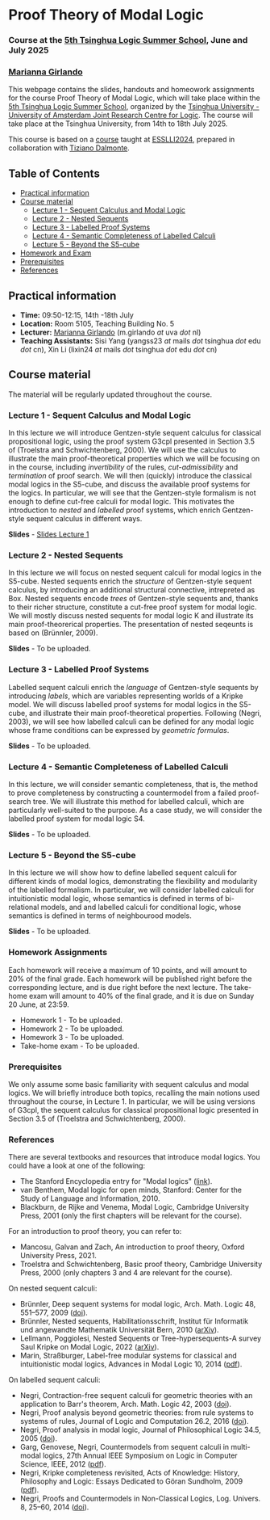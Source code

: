 # Proof Theory of Modal Logic
### Course at the [5th Tsinghua Logic Summer School](https://tsinghualogic.net/JRC/toss/), June and July 2025
### [Marianna Girlando](https://www.mariannagirlando.com/Girlando.html)



This webpage contains the slides, handouts and homeowork assignments for the course Proof Theory of Modal Logic, which will take place within the [5th Tsinghua Logic Summer School](https://tsinghualogic.net/JRC/toss/), organized by the [Tsinghua University - University of Amsterdam Joint Research Centre for Logic](https://tsinghualogic.net/JRC/). The course will take place at the Tsinghua University, from 14th to 18th July 2025.

This course is based on a [course](https://esslli24-pfthml.github.io/esslli24PfThML.github.io/) taught at [ESSLLI2024](https://2024.esslli.eu/), prepared in collaboration with [Tiziano Dalmonte](https://dev-www.unibz.it/en/faculties/engineering/academic-staff/person/47069-tiziano-dalmonte).


## Table of Contents
- [Practical information](#info)
- [Course material ](#material)
  - [Lecture 1 - Sequent Calculus and Modal Logic ](#lecture-1---sequent-calculus-and-modal-logic-)
  - [Lecture 2 - Nested Sequents ](#lecture-2---nested-sequents-)
  - [Lecture 3 - Labelled Proof Systems ](#lecture-3---labelled-proof-systems-)
  - [Lecture 4 - Semantic Completeness of Labelled Calculi  ](#lecture-4---semantic-completeness-of-labelled-calculi--)
  - [Lecture 5 - Beyond the S5-cube ](#lecture-5---beyond-the-s5-cube-)
- [Homework and Exam ](#homework-assignments-)
- [Prerequisites ](#prerequisites-)
- [References ](#references-)

## Practical information <a name="info"></a>
- **Time:** 09:50-12:15, 14th -18th July 
- **Location:** Room 5105, Teaching Building No. 5
- **Lecturer:** [Marianna Girlando](https://www.mariannagirlando.com/Girlando.html) (m.girlando _at_ uva _dot_ nl)
- **Teaching Assistants:** Sisi Yang (yangss23 _at_ mails _dot_ tsinghua _dot_ edu _dot_ cn), Xin Li (lixin24 _at_ mails _dot_ tsinghua _dot_ edu _dot_ cn)


## Course material <a name="material"></a>
The material will be regularly updated throughout the course.

### Lecture 1 - Sequent Calculus and Modal Logic <a name="l1"></a>
In this lecture we will introduce Gentzen-style sequent calculus for classical propositional logic, using the proof system G3cpl presented in Section 3.5 of (Troelstra and Schwichtenberg, 2000). We will use the calculus to illustrate the main proof-theoretical properties which we will be focusing on in the course, including *invertibility* of the rules, *cut-admissibility* and *termination* of proof search. We will then (quickly) introduce the classical modal logics in the S5-cube, and discuss the available proof systems for the logics. In particular, we will see that the Gentzen-style formalism is not enough to define cut-free calculi for modal logic. This motivates the introduction to *nested* and *labelled* proof systems, which enrich Gentzen-style sequent calculus in different ways.


**Slides** - [Slides Lecture 1](lectures/lecture_1_TOSS25_draw_.pdf)

### Lecture 2 - Nested Sequents <a name="l2"></a>
In this lecture we will focus on nested sequent calculi for modal logics in the S5-cube. Nested sequents enrich the *structure* of Gentzen-style sequent calculus, by introducing an additional structural connective, intrepreted as Box. Nested sequents encode *trees* of Gentzen-style sequents and, thanks to their richer structure, constitute a cut-free proof system for modal logic. We will mostly discuss nested sequents for modal logic K and illustrate its main proof-theorerical properties.
The presentation of nested seqeunts is based on (Brünnler, 2009).


**Slides** - To be uploaded.



### Lecture 3 - Labelled Proof Systems <a name="l3"></a>
Labelled sequent calculi enrich the *language* of  Gentzen-style sequents by introducing *labels*, which are variables representing worlds of a Kripke model. We will discuss labelled proof systems for modal logics in the S5-cube, and illustrate their main proof-theoretical properties. Following (Negri, 2003), we will see how labelled calculi can be defined for any modal logic whose frame conditions can be expressed by *geometric formulas*.  

**Slides** - To be uploaded.



### Lecture 4 - Semantic Completeness of Labelled Calculi  <a name="l4"></a>
In this lecture, we will consider semantic completeness, that is, the method to prove completeness by constructing a countermodel from a failed proof-search tree. We will illustrate this method for labelled calculi, which are particularly well-suited to the purpose. As a case study, we will consider the labelled proof system for modal logic S4.

**Slides** - To be uploaded.



### Lecture 5 - Beyond the S5-cube <a name="l5"></a>
In this lecture we will show how to define labelled sequent calculi for different kinds of modal logics, demonstrating the flexibility and modularity of the labelled formalism. In particular, we will consider labelled calculi for intuitionistic modal logic, whose semantics is defined in terms of bi-relational models, and
and labelled calculi for conditional logic, whose semantics is defined in terms of neighbourood models.

**Slides** - To be uploaded.



### Homework Assignments <a name="homs"></a> 
Each homework will receive a maximum of 10 points, and will amount to 20% of the final grade. Each homework will be published right before the corresponding 
lecture, and is due right before the next lecture. 
The take-home exam will amount to 40% of the final grade, and it is due on Sunday 20 June, at 23:59.  
- Homework 1 - To be uploaded.
- Homework 2 - To be uploaded.
- Homework 3 - To be uploaded.
- Take-home exam - To be uploaded.


### Prerequisites <a name="pre"></a>
We only assume some basic familiarity with sequent calculus and modal logics. We will briefly introduce both topics, recalling the main notions used throughout the course, in Lecture 1. In particular, we will be using versions of G3cpl, the sequent calculus for classical propositional logic presented in Section 3.5 of (Troelstra and Schwichtenberg, 2000).


### References <a name="refs"></a>
There are several textbooks and resources that introduce modal logics. You could have a look at one of the following:
- The Stanford Encyclopedia entry for "Modal logics" ([link](https://seop.illc.uva.nl/entries/logic-modal/)).
- van Benthem, Modal logic for open minds, Stanford: Center for the Study of Language and Information, 2010.
- Blackburn, de Rijke and Venema, Modal Logic, Cambridge University Press, 2001 (only the first chapters will be relevant for the course).

For an introduction to proof theory, you can refer to:
- Mancosu, Galvan and Zach, An introduction to proof theory, Oxford University Press, 2021.
- Troelstra and Schwichtenberg, Basic proof theory, Cambridge University Press, 2000 (only chapters 3 and 4 are relevant for the course).

On nested sequent calculi:
- Brünnler, Deep sequent systems for modal logic, Arch. Math. Logic 48, 551–577, 2009 ([doi](https://link.springer.com/article/10.1007/s00153-009-0137-3)).
- Brünnler, Nested sequents, Habilitationsschrift, Institut für Informatik und angewandte Mathematik Universität Bern, 2010 ([arXiv](https://arxiv.org/abs/1004.1845)).
- Lellmann, Poggiolesi, Nested Sequents or Tree-hypersequents-A survey Saul Kripke on Modal Logic, 2022 ([arXiv](https://hal.science/hal-03590537/)).
- Marin, Straßburger, Label-free modular systems for classical and intuitionistic modal logics, Advances in Modal Logic 10, 2014 ([pdf](http://www.aiml.net/volumes/volume10/Marin-Strassburger.pdf)).


On labelled sequent calculi:
- Negri, Contraction-free sequent calculi for geometric theories with an application to Barr's theorem, Arch. Math. Logic 42, 2003 ([doi](https://link.springer.com/article/10.1007/s001530100124)).
- Negri, Proof analysis beyond geometric theories: from rule systems to systems of rules, Journal of Logic and Computation 26.2, 2016 ([doi](https://academic.oup.com/logcom/article-abstract/26/2/513/2579508?login=false)).
- Negri, Proof analysis in modal logic, Journal of Philosophical Logic 34.5, 2005 ([doi](https://link.springer.com/article/10.1007/s10992-005-2267-3)).
- Garg, Genovese, Negri, Countermodels from sequent calculi in multi-modal logics, 27th Annual IEEE Symposium on Logic in Computer Science, IEEE, 2012 ([pdf](https://people.mpi-sws.org/~dg/papers/lics12.pdf)).
- Negri, Kripke completeness revisited, Acts of Knowledge: History, Philosophy and Logic: Essays Dedicated to Göran Sundholm, 2009 ([pdf](https://www.mv.helsinki.fi/home/negri/gkcrev.pdf)).
- Negri, Proofs and Countermodels in Non-Classical Logics, Log. Univers. 8, 25–60, 2014 ([doi](https://link.springer.com/article/10.1007/s11787-014-0097-1)).
